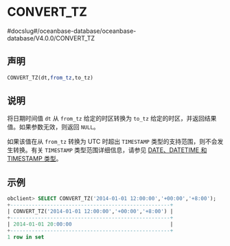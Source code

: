 CONVERT_TZ 
===============================
#docslug#/oceanbase-database/oceanbase-database/V4.0.0/CONVERT_TZ


声明 
-----------------------

```sql
CONVERT_TZ(dt,from_tz,to_tz)
```



说明 
-----------------------

将日期时间值 `dt` 从 `from_tz` 给定的时区转换为 `to_tz` 给定的时区，并返回结果值。如果参数无效，则返回 `NULL`。

如果该值在从 `from_tz` 转换为 UTC 时超出 `TIMESTAMP` 类型的支持范围，则不会发生转换。有关 `TIMESTAMP` 类型范围详细信息，请参见 [DATE、DATETIME 和 TIMESTAMP 类型](../../../1.basic-elements/1.data-type/3.date-and-time-types-1/2.date-datetime-and-timestamp-types.md)。

示例 
-----------------------

```sql
obclient> SELECT CONVERT_TZ('2014-01-01 12:00:00','+00:00','+8:00');
+----------------------------------------------------+
| CONVERT_TZ('2014-01-01 12:00:00','+00:00','+8:00') |
+----------------------------------------------------+
| 2014-01-01 20:00:00                                |
+----------------------------------------------------+
1 row in set
```


